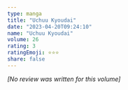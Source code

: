 ```yaml
---
type: manga
title: "Uchuu Kyoudai"
date: "2023-04-20T09:24:10"
name: "Uchuu Kyoudai"
volume: 26
rating: 3
ratingEmoji: ⭐️⭐️⭐️
share: false
---
```


*[No review was written for this volume]*
